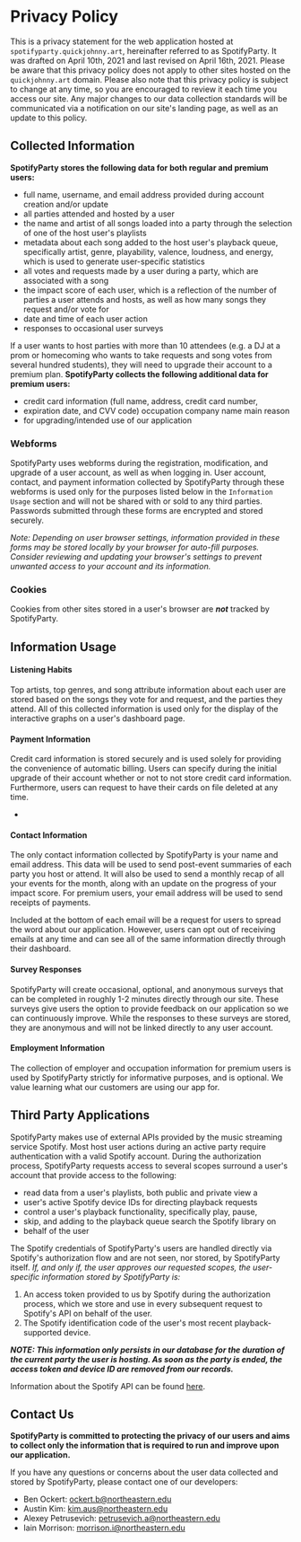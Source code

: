﻿# Privacy Policy

This is a privacy statement for the web application hosted at
`spotifyparty.quickjohnny.art`, hereinafter referred to as
SpotifyParty. It was drafted on April 10th, 2021 and last revised on
April 16th, 2021. Please be aware that this privacy policy does not
apply to other sites hosted on the `quickjohnny.art` domain. Please
also note that this privacy policy is subject to change at any time,
so you are encouraged to review it each time you access our site. Any
major changes to our data collection standards will be communicated
via a notification on our site's landing page, as well as an update to
this policy.

## Collected Information

**SpotifyParty stores the following data for both regular and premium
users:**

-  full name, username, and email address provided during account
creation and/or update
-  all parties attended and hosted by a user
-  the name and artist of all songs loaded into a party through the
selection of one of the host user's playlists
- metadata about each song added to the host user's playback queue,
specifically artist, genre, playability, valence, loudness, and
energy, which is used to generate user-specific statistics  
- all votes and requests made by a user during a party, which are
associated with a song
- the impact score of each user, which is a reflection of the number
of parties a user attends and hosts, as well as how many songs they
request and/or vote for
- date and time of each user action
- responses to occasional user surveys

If a user wants to host parties with more than 10 attendees (e.g. a DJ
at a prom or homecoming who wants to take requests and song votes from
several hundred students), they will need to upgrade their account to
a premium plan. **SpotifyParty collects the following additional data
for premium users:**

- credit card information (full name, address, credit card number,
- expiration date, and CVV code) occupation  company name main reason
- for upgrading/intended use of our application

### Webforms

SpotifyParty uses webforms during the registration, modification, and
upgrade of a user account, as well as when logging in. User account,
contact, and payment information collected by SpotifyParty through
these webforms is used only for the purposes listed below in the
`Information Usage` section and will not be shared with or sold to any
third parties. Passwords submitted through these forms are encrypted
and stored securely.

*Note: Depending on user browser settings, information provided in
these forms may be stored locally by your browser for auto-fill
purposes. Consider reviewing and updating your browser's settings to
prevent unwanted access to your account and its information.*

### Cookies

Cookies from other sites stored in a user's browser are ***not***
tracked by SpotifyParty.

## Information Usage

#### Listening Habits

Top artists, top genres, and song attribute information about each
user are stored based on the songs they vote for and request, and the
parties they attend. All of this collected information is used only
for the display of the interactive graphs on a user's dashboard page.

#### Payment Information

Credit card information is stored securely and is used solely for
providing the convenience of automatic billing. Users can specify
during the initial upgrade of their account whether or not to not
store credit card information. Furthermore, users can request to have
their cards on file deleted at any time.

-  
#### Contact Information

The only contact information collected by SpotifyParty is your name
and email address. This data will be used to send post-event summaries
of each party you host or attend. It will also be used to send a
monthly recap of all your events for the month, along with an update
on the progress of your impact score. For premium users, your email
address will be used to send receipts of payments.

Included at the bottom of each email will be a request for users to
spread the word about our application. However, users can opt out of
receiving emails at any time and can see all of the same information
directly through their dashboard.

#### Survey Responses

SpotifyParty will create occasional, optional, and anonymous surveys
that can be completed in roughly 1-2 minutes directly through our
site. These surveys give users the option to provide feedback on our
application so we can continuously improve. While the responses to
these surveys are stored, they are anonymous and will not be linked
directly to any user account.

#### Employment Information

The collection of employer and occupation information for premium
users is used by SpotifyParty strictly for informative purposes, and
is optional. We value learning what our customers are using our app
for.

## Third Party Applications

SpotifyParty makes use of external APIs provided by the music
streaming service Spotify. Most host user actions during an active
party require authentication with a valid Spotify account. During the
authorization process, SpotifyParty requests access to several scopes
surround a user's account that provide access to the following:

- read data from a user's playlists, both public and private view a
- user's active Spotify device IDs for directing playback requests
- control a user's playback functionality, specifically play, pause,
- skip, and adding to the playback queue search the Spotify library on
- behalf of the user

The Spotify credentials of SpotifyParty's users are handled directly
via Spotify's authorization flow and are not seen, nor stored, by
SpotifyParty itself. *If, and only if, the user approves our requested
scopes, the user-specific information stored by SpotifyParty is:*


1) An access token provided to us by Spotify during the authorization
process, which we store and use in every subsequent request to
Spotify's API on behalf of the user.
2) The Spotify identification code of the user's most recent
playback-supported device.

***NOTE: This information only persists in our database for the
duration of the current party the user is hosting. As soon as the
party is ended, the access token and device ID are removed from our
records.***

Information about the Spotify API can be found
[here](https://developer.spotify.com/documentation/web-api/).

## Contact Us

**SpotifyParty is committed to protecting the privacy of our users and
aims to collect only the information that is required to run and
improve upon our application.**

If you have any questions or concerns about the user data collected
and stored by SpotifyParty, please contact one of our developers:
 - Ben Ockert: ockert.b@northeastern.edu
 - Austin Kim: kim.aus@northeastern.edu
 - Alexey Petrusevich: petrusevich.a@northeastern.edu
 - Iain Morrison: morrison.i@northeastern.edu
